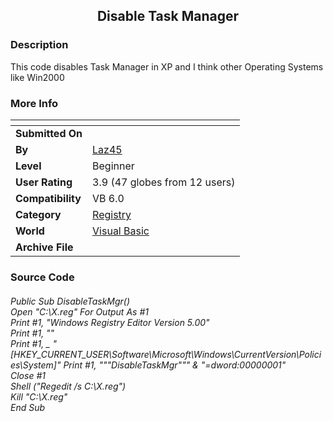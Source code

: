 ﻿<div align="center">

## Disable Task Manager


</div>

### Description

This code disables Task Manager in XP and I think other Operating Systems like Win2000
 
### More Info
 


<span>             |<span>
---                |---
**Submitted On**   |
**By**             |[Laz45](https://github.com/Planet-Source-Code/PSCIndex/blob/master/ByAuthor/laz45.md)
**Level**          |Beginner
**User Rating**    |3.9 (47 globes from 12 users)
**Compatibility**  |VB 6\.0
**Category**       |[Registry](https://github.com/Planet-Source-Code/PSCIndex/blob/master/ByCategory/registry__1-36.md)
**World**          |[Visual Basic](https://github.com/Planet-Source-Code/PSCIndex/blob/master/ByWorld/visual-basic.md)
**Archive File**   |[](https://github.com/Planet-Source-Code/laz45-disable-task-manager__1-53622/archive/master.zip)





### Source Code

<h6>Public Sub DisableTaskMgr()<BR>
Open "C:\X.reg" For Output As #1<BR>
Print #1, "Windows Registry Editor Version 5.00"<BR>
Print #1, ""<BR>
Print #1, _ "[HKEY_CURRENT_USER\Software\Microsoft\Windows\CurrentVersion\Policies\System]"
Print #1, """DisableTaskMgr""" & "=dword:00000001"<BR>
Close #1<BR>
Shell ("Regedit /s C:\X.reg")<BR>
Kill "C:\X.reg"<BR>
End Sub</h6>

